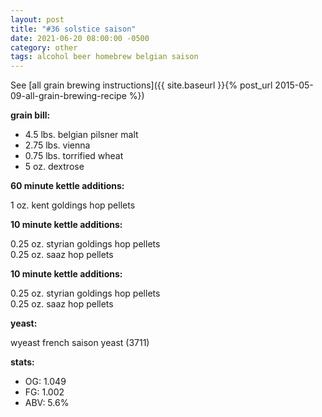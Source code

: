 ```yaml
---
layout: post
title: "#36 solstice saison"
date: 2021-06-20 08:00:00 -0500
category: other
tags: alcohol beer homebrew belgian saison
---
```

See [all grain brewing instructions]({{ site.baseurl }}{% post_url 2015-05-09-all-grain-brewing-recipe %})

**grain bill:**

* 4.5 lbs. belgian pilsner malt
* 2.75 lbs. vienna
* 0.75 lbs. torrified wheat
* 5 oz. dextrose

**60 minute kettle additions:**

1 oz. kent goldings hop pellets

**10 minute kettle additions:**

0.25 oz. styrian goldings hop pellets  
0.25 oz. saaz hop pellets

**10 minute kettle additions:**

0.25 oz. styrian goldings hop pellets  
0.25 oz. saaz hop pellets

**yeast:**

wyeast french saison yeast (3711)

**stats:**
* OG: 1.049
* FG: 1.002
* ABV: 5.6%
